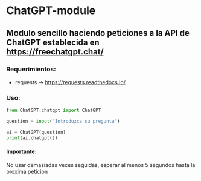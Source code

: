 # ChatGPT-module

## Modulo sencillo haciendo peticiones a la API de ChatGPT establecida en https://freechatgpt.chat/

### Requerimientos:
- requests -> https://requests.readthedocs.io/

### Uso:

```python
from ChatGPT.chatgpt import ChatGPT

question = input("Introduzca su pregunta")

ai = ChatGPT(question)
print(ai.chatgpt())

```

#### Importante: 
No usar demasiadas veces seguidas, esperar al menos 5 segundos hasta la proxima peticion
